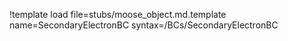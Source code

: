 !template load file=stubs/moose_object.md.template name=SecondaryElectronBC syntax=/BCs/SecondaryElectronBC